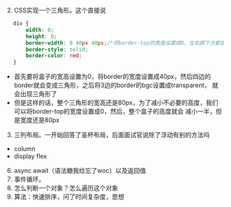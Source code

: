 2. CSS实现一个三角形。这个直接说 
 ```css
    div {
        width: 0;
        height: 0;
        border-width: 0 40px 40px;/*将border-top的宽度设置成0，左右跟下方都是40px*/
        border-style: solid;
        border-color: red;
    }
 ```
 - 首先要将盒子的宽高设置为0，将border的宽度设置成40px，然后四边的border就会变成三角形，之后将3边的border的bgc设置成transparent，
   就会出现三角形了
 - 但是这样的话，整个三角形的宽高还是80px，为了减小不必要的高度，我们可以将border-top的宽度设置成0，然后，整个盒子的高度就会
   减小一半，但是宽度还是80px
   
3. 三列布局。一开始回答了圣杯布局，后面面试官说除了浮动有别的方法吗
 - column
 - display flex
6. async await（语法糖我给忘了woc）以及返回值
7. 事件循环。
8. 怎么判断一个对象？怎么遍历这个对象 
9. 算法：快速排序，问了时间复杂度，思想 